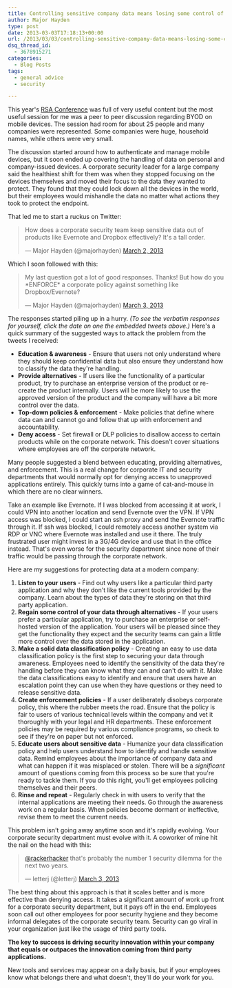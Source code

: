 ```yaml
---
title: Controlling sensitive company data means losing some control of it
author: Major Hayden
type: post
date: 2013-03-03T17:18:13+00:00
url: /2013/03/03/controlling-sensitive-company-data-means-losing-some-control-of-it/
dsq_thread_id:
  - 3678915271
categories:
  - Blog Posts
tags:
  - general advice
  - security

---
```

This year's [RSA Conference][1] was full of very useful content but the most useful session for me was a peer to peer discussion regarding BYOD on mobile devices. The session had room for about 25 people and many companies were represented. Some companies were huge, household names, while others were very small.

The discussion started around how to authenticate and manage mobile devices, but it soon ended up covering the handling of data on personal and company-issued devices. A corporate security leader for a large company said the healthiest shift for them was when they stopped focusing on the devices themselves and moved their focus to the data they wanted to protect. They found that they could lock down all the devices in the world, but their employees would mishandle the data no matter what actions they took to protect the endpoint.

That led me to start a ruckus on Twitter:

<blockquote class="twitter-tweet tw-align-center" width="500">
  <p>
    How does a corporate security team keep sensitive data out of products like Evernote and Dropbox effectively? It's a tall order.
  </p>

  <p>
    &mdash; Major Hayden (@majorhayden) <a href="https://twitter.com/majorhayden/statuses/307996527501119488">March 2, 2013</a>
  </p>
</blockquote>



Which I soon followed with this:

<blockquote class="twitter-tweet tw-align-center" width="500">
  <p>
    My last question got a lot of good responses. Thanks! But how do you *ENFORCE* a corporate policy against something like Dropbox/Evernote?
  </p>

  <p>
    &mdash; Major Hayden (@majorhayden) <a href="https://twitter.com/majorhayden/statuses/308045768265195521">March 3, 2013</a>
  </p>
</blockquote>



The responses started piling up in a hurry. _(To see the verbatim responses for yourself, click the date on one the embedded tweets above.)_ Here's a quick summary of the suggested ways to attack the problem from the tweets I received:

  * **Education & awareness** - Ensure that users not only understand where they should keep confidential data but also ensure they understand how to classify the data they're handling.
  * **Provide alternatives** - If users like the functionality of a particular product, try to purchase an enterprise version of the product or re-create the product internally. Users will be more likely to use the approved version of the product and the company will have a bit more control over the data.
  * **Top-down policies & enforcement** - Make policies that define where data can and cannot go and follow that up with enforcement and accountability.
  * **Deny access** - Set firewall or DLP policies to disallow access to certain products while on the corporate network. This doesn't cover situations where employees are off the corporate network.

Many people suggested a blend between educating, providing alternatives, and enforcement. This is a real change for corporate IT and security departments that would normally opt for denying access to unapproved applications entirely. This quickly turns into a game of cat-and-mouse in which there are no clear winners.

Take an example like Evernote. If I was blocked from accessing it at work, I could VPN into another location and send Evernote over the VPN. If VPN access was blocked, I could start an ssh proxy and send the Evernote traffic through it. If ssh was blocked, I could remotely access another system via RDP or VNC where Evernote was installed and use it there. The truly frustrated user might invest in a 3G/4G device and use that in the office instead. That's even worse for the security department since none of their traffic would be passing through the corporate network.

Here are my suggestions for protecting data at a modern company:

  1. **Listen to your users** - Find out why users like a particular third party application and why they don't like the current tools provided by the company. Learn about the types of data they're storing on that third party application.
  2. **Regain some control of your data through alternatives** - If your users prefer a particular application, try to purchase an enterprise or self-hosted version of the application. Your users will be pleased since they get the functionality they expect and the security teams can gain a little more control over the data stored in the application.
  3. **Make a solid data classification policy** - Creating an easy to use data classification policy is the first step to securing your data through awareness. Employees need to identify the sensitivity of the data they're handling before they can know what they can and can't do with it. Make the data classifications easy to identify and ensure that users have an escalation point they can use when they have questions or they need to release sensitive data.
  4. **Create enforcement policies** - If a user deliberately disobeys corporate policy, this where the rubber meets the road. Ensure that the policy is fair to users of various technical levels within the company and vet it thoroughly with your legal and HR departments. These enforcement policies may be required by various compliance programs, so check to see if they're on paper but not enforced.
  5. **Educate users about sensitive data** - Humanize your data classification policy and help users understand how to identify and handle sensitive data. Remind employees about the importance of company data and what can happen if it was misplaced or stolen. There will be a _significant_ amount of questions coming from this process so be sure that you're ready to tackle them. If you do this right, you'll get employees policing themselves and their peers.
  6. **Rinse and repeat** - Regularly check in with users to verify that the internal applications are meeting their needs. Go through the awareness work on a regular basis. When policies become dormant or ineffective, revise them to meet the current needs.

This problem isn't going away anytime soon and it's rapidly evolving. Your corporate security department must evolve with it. A coworker of mine hit the nail on the head with this:

<blockquote class="twitter-tweet tw-align-center" width="500">
  <p>
    <a href="https://twitter.com/rackerhacker">@rackerhacker</a> that's probably the number 1 security dilemma for the next two years.
  </p>

  <p>
    &mdash; letterj (@letterj) <a href="https://twitter.com/letterj/statuses/308040745527410688">March 3, 2013</a>
  </p>
</blockquote>



The best thing about this approach is that it scales better and is more effective than denying access. It takes a significant amount of work up front for a corporate security department, but it pays off in the end. Employees soon call out other employees for poor security hygiene and they become informal delegates of the corporate security team. Security can go viral in your organization just like the usage of third party tools.

**The key to success is driving security innovation within your company that equals or outpaces the innovation coming from third party applications.**

New tools and services may appear on a daily basis, but if your employees know what belongs there and what doesn't, they'll do your work for you.

 [1]: http://www.rsaconference.com/events/2013/usa/index.htm
